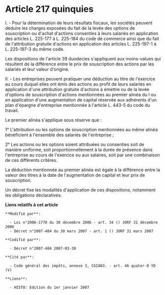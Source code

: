 # Article 217 quinquies

I. - Pour la détermination de leurs résultats fiscaux, les sociétés peuvent déduire les charges exposées du fait de la levée
des options de souscription ou d'achat d'actions consenties à leurs salariés en application des articles L. 225-177 à L.
225-184 du code de commerce ainsi que du fait de l'attribution gratuite d'actions en application des articles L. 225-197-1 à
L. 225-197-3 du même code.

Les dispositions de l'article 39 duodecies s'appliquent aux moins-values qui résultent de la différence entre le prix de
souscription des actions par les salariés et leur valeur d'origine.

II. - Les entreprises peuvent pratiquer une déduction au titre de l'exercice au cours duquel elles ont émis des actions au
profit de leurs salariés en application d'une attribution gratuite d'actions à émettre ou de la levée d'options de
souscription d'actions mentionnées au premier alinéa du I ou en application d'une augmentation de capital réservée aux
adhérents d'un plan d'épargne d'entreprise mentionnée à l'article L. 443-5 du code du travail.

Le premier alinéa s'applique sous réserve que :

1° L'attribution ou les options de souscription mentionnées au même alinéa bénéficient à l'ensemble des salariés de
l'entreprise ;

2° Les actions ou les options soient attribuées ou consenties soit de manière uniforme, soit proportionnellement à la durée
de présence dans l'entreprise au cours de l'exercice ou aux salaires, soit par une combinaison de ces différents critères.

La déduction mentionnée au premier alinéa est égale à la différence entre la valeur des titres à la date de l'augmentation de
capital et leur prix de souscription.

Un décret fixe les modalités d'application de ces dispositions, notamment les obligations déclaratives.

**Liens relatifs à cet article**

	**Modifié par**:

	  - Loi n°2006-1770 du 30 décembre 2006 - art. 34 () JORF 31 décembre 2006
	  - Décret n°2007-484 du 30 mars 2007 - art. 1 () JORF 31 mars 2007

	**Codifié par**:

	  - Décret n°2007-484 2007-03-30

	**Cité par**:

	  - Code général des impôts, annexe 3, CGIAN3. - art. 46 quater-0 YD (V)

	**Liens**:

	  - HISTO: Edition du 1er janvier 2007
